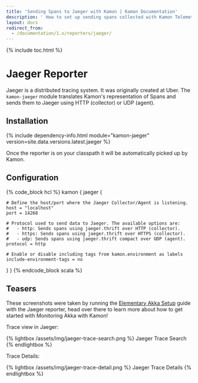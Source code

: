 ```yaml
---
title: 'Sending Spans to Jaeger with Kamon | Kamon Documentation'
description: ' How to set up sending spans collected with Kamon Telemetry to Jaeger'
layout: docs
redirect_from:
  - /documentation/1.x/reporters/jaeger/
---
```


{% include toc.html %}

Jaeger Reporter
===============

Jaeger is a distributed tracing system. It was originally created at Uber. The `kamon-jaeger` module translates
Kamon's representation of Spans and sends them to Jaeger using HTTP (collector) or UDP (agent).


## Installation

{% include dependency-info.html module="kamon-jaeger" version=site.data.versions.latest.jaeger %}

Once the reporter is on your classpath it will be automatically picked up by Kamon.


## Configuration



{% code_block hcl %}
kamon {
  jaeger {

    # Define the host/port where the Jaeger Collector/Agent is listening.
    host = "localhost"
    port = 14268

    # Protocol used to send data to Jaeger. The available options are:
    #   - http: Sends spans using jaeger.thrift over HTTP (collector).
    #   - https: Sends spans using jaeger.thrift over HTTPS (collector).
    #   - udp: Sends spans using jaeger.thrift compact over UDP (agent).
    protocol = http

    # Enable or disable including tags from kamon.environment as labels
    include-environment-tags = no
  }
}
{% endcode_block scala %}


## Teasers

These screenshots were taken by running the [Elementary Akka Setup][2] guide with the Jaeger reporter, head over
there to learn more about how to get started with Monitoring Akka with Kamon!

Trace view in Jaeger:

{% lightbox /assets/img/jaeger-trace-search.png %}
Jaeger Trace Search
{% endlightbox %}


Trace Details:

{% lightbox /assets/img/jaeger-trace-detail.png %}
Jaeger Trace Details
{% endlightbox %}

[1]: https://github.com/jaegertracing/jaeger
[2]: ../../guides/frameworks/elementary-akka-setup/
